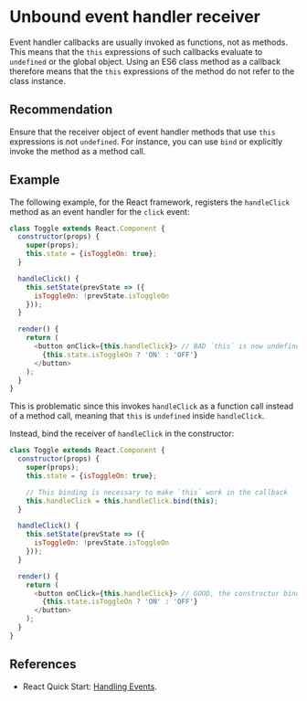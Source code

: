 # Unbound event handler receiver
Event handler callbacks are usually invoked as functions, not as methods. This means that the `this` expressions of such callbacks evaluate to `undefined` or the global object. Using an ES6 class method as a callback therefore means that the `this` expressions of the method do not refer to the class instance.


## Recommendation
Ensure that the receiver object of event handler methods that use `this` expressions is not `undefined`. For instance, you can use `bind` or explicitly invoke the method as a method call.


## Example
The following example, for the React framework, registers the `handleClick` method as an event handler for the `click` event:


```javascript
class Toggle extends React.Component {
  constructor(props) {
    super(props);
    this.state = {isToggleOn: true};
  }

  handleClick() {
    this.setState(prevState => ({
      isToggleOn: !prevState.isToggleOn
    }));
  }

  render() {
    return (
      <button onClick={this.handleClick}> // BAD `this` is now undefined in `handleClick`
        {this.state.isToggleOn ? 'ON' : 'OFF'}
      </button>
    );
  }
}

```
This is problematic since this invokes `handleClick` as a function call instead of a method call, meaning that `this` is `undefined` inside `handleClick`.

Instead, bind the receiver of `handleClick` in the constructor:


```javascript
class Toggle extends React.Component {
  constructor(props) {
    super(props);
    this.state = {isToggleOn: true};

    // This binding is necessary to make `this` work in the callback
    this.handleClick = this.handleClick.bind(this);
  }

  handleClick() {
    this.setState(prevState => ({
      isToggleOn: !prevState.isToggleOn
    }));
  }

  render() {
    return (
      <button onClick={this.handleClick}> // GOOD, the constructor binds `handleClick`
        {this.state.isToggleOn ? 'ON' : 'OFF'}
      </button>
    );
  }
}

```

## References
* React Quick Start: [Handling Events](https://reactjs.org/docs/handling-events.html).
